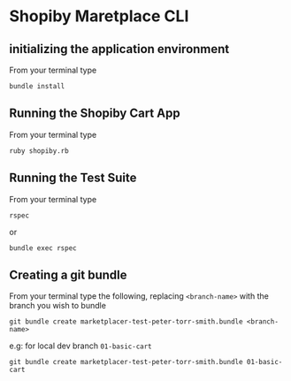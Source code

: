 # Shopiby Maretplace CLI

## initializing the application environment

From your terminal type

`bundle install`

## Running the Shopiby Cart App

From your terminal type

`ruby shopiby.rb`


## Running the Test Suite

From your terminal type

`rspec`

or

`bundle exec rspec`


## Creating a git bundle

From your terminal type the following, replacing `<branch-name>` with the branch you wish to bundle

`git bundle create marketplacer-test-peter-torr-smith.bundle <branch-name>`

e.g: for local dev branch `01-basic-cart`

`git bundle create marketplacer-test-peter-torr-smith.bundle 01-basic-cart`